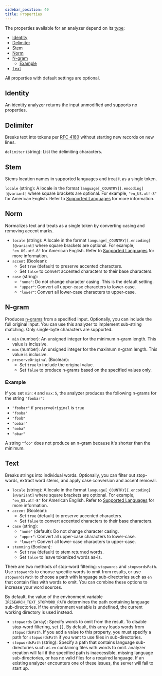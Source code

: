 ```yaml
---
sidebar_position: 40
title: Properties
---
```


The properties available for an analyzer depend on its [type](types.md):

- [Identity](#identity)
- [Delimiter](#delimiter)
- [Stem](#stem)
- [Norm](#norm)
- [N-gram](#n-gram)
  - [Example](#example)
- [Text](#text)

All properties with default settings are optional.

## Identity

An identity analyzer returns the input unmodified and supports no properties.

## Delimiter

Breaks text into tokens per [RFC 4180](https://tools.ietf.org/html/rfc4180) without starting new records on new lines.

`delimiter` (string): List the delimiting characters.

## Stem

Stems location names in supported languages and treat it as a single token.

`locale` (string): A locale in the format `language[_COUNTRY][.encoding][@variant]` where square brackets are optional. For example, `"en_US.utf-8"` for American English. Refer to [Supported Languages](#supported-languages) for more information.

## Norm

Normalizes text and treats as a single token by converting casing and removing accent marks.

- `locale` (string): A locale in the format `language[_COUNTRY][.encoding][@variant]` where square brackets are optional. For example, `"en_US.utf-8"` for American English. Refer to [Supported Languages](#supported-languages) for more information.
- `accent` (Boolean):
  - Set `true` (default) to preserve accented characters.
  - Set `false` to convert accented characters to their base characters.
- `case` (string):
  - `"none"`: Do not change character casing. This is the default setting.
  - `"upper"`: Convert all upper-case characters to lower-case.
  - `"lower"`: Convert all lower-case characters to upper-case.

## N-gram

Produces [n-grams](https://en.wikipedia.org/wiki/N-gram) from a specified input. Optionally, you can include the full original input. You can use this analyzer to implement sub-string matching. Only single-byte characters are supported.

- `min` (number): An unsigned integer for the minimum n-gram length. This value is inclusive.
- `max` (number): An unsigned integer for the maximum n-gram length. This value is inclusive.
- `preserveOriginal` (Boolean):
  - Set `true` to include the original value.  
  - Set `false` to produce n-grams based on the specified values only.

### Example

If you set `min`: `4` and `max`: `5`, the analyzer produces the following n-grams for the string `"foobar"`:

- `"foobar"` if `preserveOriginal` is `true`
- `"fooba"`
- `"foob"`
- `"oobar"`
- `"ooba"`
- `"obar"`

A string `"foo"` does not produce an n-gram because it's shorter than the minimum.

## Text

Breaks strings into individual words. Optionally, you can filter out stop-words, extract word stems, and apply case conversion and accent removal.

- `locale` (string): A locale in the format `language[_COUNTRY][.encoding][@variant]` where square brackets are optional. For example, `"en_US.utf-8"` for American English. Refer to [Supported Languages](#supported-languages) for more information.
- `accent` (Boolean):
  - Set `true` (default) to preserve accented characters.
  - Set `false` to convert accented characters to their base characters.
- `case` (string):
  - `"none"` (default): Do not change character casing.
  - `"upper"`: Convert all upper-case characters to lower-case.
  - `"lower"`: Convert all lower-case characters to upper-case.
- `stemming` (Boolean):
  - Set `true` (default) to stem returned words.
  - Set `false` to leave tokenized words as-is.

There are two methods of stop-word filtering: `stopwords` and `stopwordsPath`. Use `stopwords` to choose specific words to omit from results, or use `stopwordsPath` to choose a path with language sub-directories such as `en` that contain files with words to omit. You can combine these options to increase your word sources.

By default, the value of the environment variable `IRESEARCH_TEXT_STOPWORD_PATH` determines the path containing language sub-directories. If the environment variable is undefined, the current working directory is used instead.

- `stopwords` (array): Specify words to omit from the result. To disable stop-word filtering, set `[]`. By default, this array loads words from `stopwordsPath`. If you add a value to this property, you must specify a path for `stopwordsPath` if you want to use files in sub-directories.
- `stopwordsPath` (string): Specify a path that contains language sub-directories such as `en` containing files with words to omit. analyzer creation will fail if the specified path is inaccessible, missing language sub-directories, or has no valid files for a required language. If an existing analyzer encounters one of these issues, the server will fail to start up.

